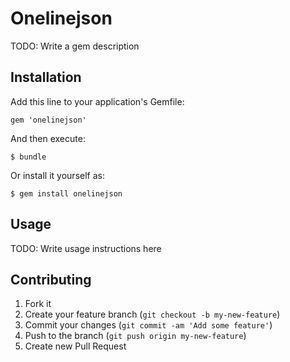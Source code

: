 # Onelinejson

TODO: Write a gem description

## Installation

Add this line to your application's Gemfile:

    gem 'onelinejson'

And then execute:

    $ bundle

Or install it yourself as:

    $ gem install onelinejson

## Usage

TODO: Write usage instructions here

## Contributing

1. Fork it
2. Create your feature branch (`git checkout -b my-new-feature`)
3. Commit your changes (`git commit -am 'Add some feature'`)
4. Push to the branch (`git push origin my-new-feature`)
5. Create new Pull Request
